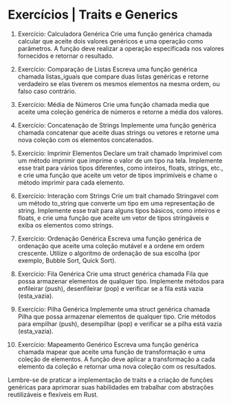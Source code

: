 # Exercícios | Traits e Generics

1. Exercício: Calculadora Genérica
Crie uma função genérica chamada calcular que aceite dois valores genéricos e uma operação como parâmetros. A função deve realizar a operação especificada nos valores fornecidos e retornar o resultado.

2. Exercício: Comparação de Listas
Escreva uma função genérica chamada listas_iguais que compare duas listas genéricas e retorne verdadeiro se elas tiverem os mesmos elementos na mesma ordem, ou falso caso contrário.

3. Exercício: Média de Números
Crie uma função chamada media que aceite uma coleção genérica de números e retorne a média dos valores.

4. Exercício: Concatenação de Strings
Implemente uma função genérica chamada concatenar que aceite duas strings ou vetores e retorne uma nova coleção com os elementos concatenados.

5. Exercício: Imprimir Elementos
Declare um trait chamado Imprimivel com um método imprimir que imprime o valor de um tipo na tela. Implemente esse trait para vários tipos diferentes, como inteiros, floats, strings, etc., e crie uma função que aceite um vetor de tipos imprimíveis e chame o método imprimir para cada elemento.

6. Exercício: Interação com Strings
Crie um trait chamado Stringavel com um método to_string que converte um tipo em uma representação de string. Implemente esse trait para alguns tipos básicos, como inteiros e floats, e crie uma função que aceite um vetor de tipos stringáveis e exiba os elementos como strings.

7. Exercício: Ordenação Genérica
Escreva uma função genérica de ordenação que aceite uma coleção mutável e a ordene em ordem crescente. Utilize o algoritmo de ordenação de sua escolha (por exemplo, Bubble Sort, Quick Sort).

8. Exercício: Fila Genérica
Crie uma struct genérica chamada Fila que possa armazenar elementos de qualquer tipo. Implemente métodos para enfileirar (push), desenfileirar (pop) e verificar se a fila está vazia (esta_vazia).

9. Exercício: Pilha Genérica
Implemente uma struct genérica chamada Pilha que possa armazenar elementos de qualquer tipo. Crie métodos para empilhar (push), desempilhar (pop) e verificar se a pilha está vazia (esta_vazia).

10. Exercício: Mapeamento Genérico
Escreva uma função genérica chamada mapear que aceite uma função de transformação e uma coleção de elementos. A função deve aplicar a transformação a cada elemento da coleção e retornar uma nova coleção com os resultados.

Lembre-se de praticar a implementação de traits e a criação de funções genéricas para aprimorar suas habilidades em trabalhar com abstrações reutilizáveis e flexíveis em Rust.